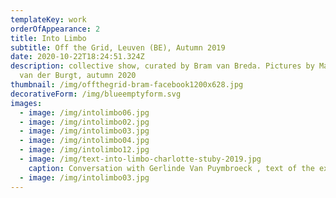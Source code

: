 ```yaml
---
templateKey: work
orderOfAppearance: 2
title: Into Limbo
subtitle: Off the Grid, Leuven (BE), Autumn 2019
date: 2020-10-22T18:24:51.324Z
description: collective show, curated by Bram van Breda. Pictures by Matthijs
  van der Burgt, autumn 2020
thumbnail: /img/offthegrid-bram-facebook1200x628.jpg
decorativeForm: /img/blueemptyform.svg
images:
  - image: /img/intolimbo06.jpg
  - image: /img/intolimbo02.jpg
  - image: /img/intolimbo03.jpg
  - image: /img/intolimbo04.jpg
  - image: /img/intolimbo12.jpg
  - image: /img/text-into-limbo-charlotte-stuby-2019.jpg
    caption: Conversation with Gerlinde Van Puymbroeck , text of the exhibition
  - image: /img/intolimbo03.jpg
---
```

